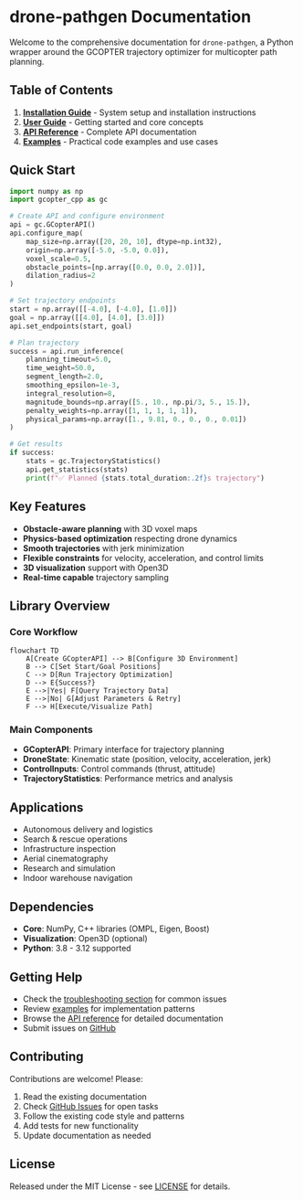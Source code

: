 # drone-pathgen Documentation

Welcome to the comprehensive documentation for `drone-pathgen`, a Python wrapper around the GCOPTER trajectory optimizer for multicopter path planning.

## Table of Contents

1. **[Installation Guide](installation.md)** - System setup and installation instructions
2. **[User Guide](user_guide.md)** - Getting started and core concepts  
3. **[API Reference](api_reference.md)** - Complete API documentation
4. **[Examples](examples.md)** - Practical code examples and use cases

## Quick Start

```python
import numpy as np
import gcopter_cpp as gc

# Create API and configure environment
api = gc.GCopterAPI()
api.configure_map(
    map_size=np.array([20, 20, 10], dtype=np.int32),
    origin=np.array([-5.0, -5.0, 0.0]),
    voxel_scale=0.5,
    obstacle_points=[np.array([0.0, 0.0, 2.0])],
    dilation_radius=2
)

# Set trajectory endpoints
start = np.array([[-4.0], [-4.0], [1.0]])
goal = np.array([[4.0], [4.0], [3.0]])
api.set_endpoints(start, goal)

# Plan trajectory
success = api.run_inference(
    planning_timeout=5.0,
    time_weight=50.0,
    segment_length=2.0,
    smoothing_epsilon=1e-3,
    integral_resolution=8,
    magnitude_bounds=np.array([5., 10., np.pi/3, 5., 15.]),
    penalty_weights=np.array([1, 1, 1, 1, 1]),
    physical_params=np.array([1., 9.81, 0., 0., 0., 0.01])
)

# Get results
if success:
    stats = gc.TrajectoryStatistics()
    api.get_statistics(stats)
    print(f"✅ Planned {stats.total_duration:.2f}s trajectory")
```

## Key Features

- **Obstacle-aware planning** with 3D voxel maps
- **Physics-based optimization** respecting drone dynamics
- **Smooth trajectories** with jerk minimization
- **Flexible constraints** for velocity, acceleration, and control limits
- **3D visualization** support with Open3D
- **Real-time capable** trajectory sampling

## Library Overview

### Core Workflow

```mermaid
flowchart TD
    A[Create GCopterAPI] --> B[Configure 3D Environment]
    B --> C[Set Start/Goal Positions]
    C --> D[Run Trajectory Optimization]
    D --> E{Success?}
    E -->|Yes| F[Query Trajectory Data]
    E -->|No| G[Adjust Parameters & Retry]
    F --> H[Execute/Visualize Path]
```

### Main Components

- **GCopterAPI**: Primary interface for trajectory planning
- **DroneState**: Kinematic state (position, velocity, acceleration, jerk)
- **ControlInputs**: Control commands (thrust, attitude)
- **TrajectoryStatistics**: Performance metrics and analysis

## Applications

- Autonomous delivery and logistics
- Search & rescue operations
- Infrastructure inspection
- Aerial cinematography
- Research and simulation
- Indoor warehouse navigation

## Dependencies

- **Core**: NumPy, C++ libraries (OMPL, Eigen, Boost)
- **Visualization**: Open3D (optional)
- **Python**: 3.8 - 3.12 supported

## Getting Help

- Check the [troubleshooting section](installation.md#troubleshooting-build-issues) for common issues
- Review [examples](examples.md) for implementation patterns
- Browse the [API reference](api_reference.md) for detailed documentation
- Submit issues on [GitHub](https://github.com/u-k-g/drone-pathgen/issues)

## Contributing

Contributions are welcome! Please:

1. Read the existing documentation
2. Check [GitHub Issues](https://github.com/u-k-g/drone-pathgen/issues) for open tasks
3. Follow the existing code style and patterns
4. Add tests for new functionality
5. Update documentation as needed

## License

Released under the MIT License - see [LICENSE](../LICENSE) for details.
